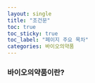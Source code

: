 ```yaml
---
layout: single
title: "조건문" 
toc: true
toc_sticky: true
toc_label: "페이지 주요 목차"
categories: 바이오의약품
---
```

### 바이오의약품이란?
